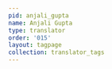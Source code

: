 ```yaml
---
pid: anjali_gupta
name: Anjali Gupta
type: translator
order: '015'
layout: tagpage
collection: translator_tags
---
```

